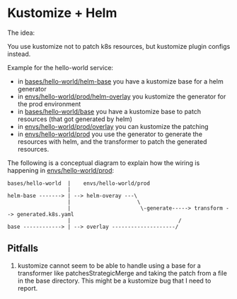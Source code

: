# Kustomize + Helm


The idea:

You use kustomize not to patch k8s resources, but kustomize plugin configs instead.

Example for the hello-world service:
- in [bases/hello-world/helm-base](bases/hello-world/helm-base) you have a
  kustomize base for a helm generator
- in [envs/hello-world/prod/helm-overlay](envs/hello-world/prod/helm-overlay)
  you kustomize the generator for the prod environment
- in [bases/hello-world/base](bases/hello-world/base) you have a kustomize base
  to patch resources (that got generated by helm)
- in [envs/hello-world/prod/overlay](envs/hello-world/prod/overlay) you can
  kustomize the patching
- in [envs/hello-world/prod](envs/hello-world/prod) you use the generator to
  generate the resources with helm, and the transformer to patch the generated resources.

The following is a conceptual diagram to explain how the wiring is
happening in [envs/hello-world/prod](envs/hello-world/prod):

```text
bases/hello-world  |    envs/hello-world/prod
                   |
helm-base -------> | --> helm-overay ---\
                   |                     \
                   |                      \-generate-----> transform --> generated.k8s.yaml  
                   |                                  /
base ------------> | --> overlay --------------------/
```


## Pitfalls

1. kustomize cannot seem to be able to handle using a base for a transformer like patchesStrategicMerge
   and taking the patch from a file in the base directory. This might be a kustomize bug
   that I need to report.
